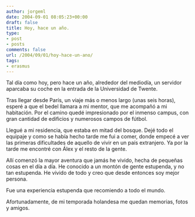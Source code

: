 ```yaml
---
author: jorgeml
date: 2004-09-01 08:05:23+00:00
draft: false
title: Hoy, hace un año.
type: 
- post
- posts
comments: false
url: /2004/09/01/hoy-hace-un-ano/
tags:
- erasmus
---
```


Tal día como hoy, pero hace un año, alrededor del mediodía, un servidor aparcaba su coche en la entrada de la Universidad de Twente.

Tras llegar desde París, un viaje más o menos largo (unas seis horas), esperé a que el bedel llamara a mi mentor, que me acompañó a mi habitación. Por el camino quedé impresionado por el inmenso campus, con gran cantidad de edificios y numerosos campos de fútbol.

Llegué a mi residencia, que estaba en mitad del bosque. Dejé todo el equipaje y como se había hecho tarde me fui a comer, donde empecé a ver las primeras dificultades de aquello de vivir en un país extranjero. Ya por la tarde me encontré con Álex y el resto de la gente.

Allí comenzó la mayor aventura que jamás he vivido, hecha de pequeñas cosas en el día a día. He conocido a un montón de gente estupenda, y no tan estupenda. He vivido de todo y creo que desde entonces soy mejor persona.

Fue una experiencia estupenda que recomiendo a todo el mundo.

Afortunadamente, de mi temporada holandesa me quedan memorias, fotos y amigos.
